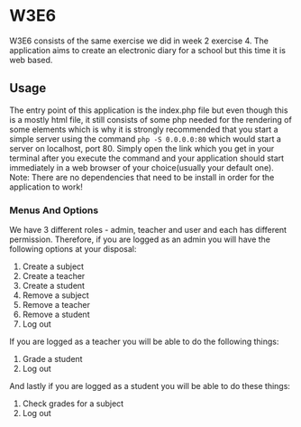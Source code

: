 # W3E6

W3E6 consists of the same exercise we did in week 2 exercise 4.
The application aims to create an electronic diary for a school but this time it is web based.

## Usage

The entry point of this application is the index.php file but even though this is a mostly html file, it still consists
of some php needed for the rendering of
some elements which is why it is strongly recommended that you start a simple server using the command
`php -S 0.0.0.0:80` which would start a server on localhost, port 80. Simply open the link which you get in your
terminal after you execute the command and your
application should start immediately in a web browser of your choice(usually your default one).
Note: There are no dependencies that need to be install in order for the application to work!

### Menus And Options

We have 3 different roles - admin, teacher and user and each has different permission.
Therefore, if you are logged as an admin you will have the following options at your disposal:

1. Create a subject
2. Create a teacher
3. Create a student
4. Remove a subject
5. Remove a teacher
6. Remove a student
7. Log out

If you are logged as a teacher you will be able to do the following things:

1. Grade a student
2. Log out

And lastly if you are logged as a student you will be able to do these things:

1. Check grades for a subject
2. Log out
